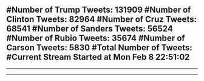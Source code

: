 #Number of Trump Tweets: 131909
#Number of Clinton Tweets: 82964
#Number of Cruz Tweets: 68541
#Number of Sanders Tweets: 56524
#Number of Rubio Tweets: 35674
#Number of Carson Tweets: 5830
#Total Number of Tweets:  
#Current Stream Started at Mon Feb  8 22:51:02
---
---
---
